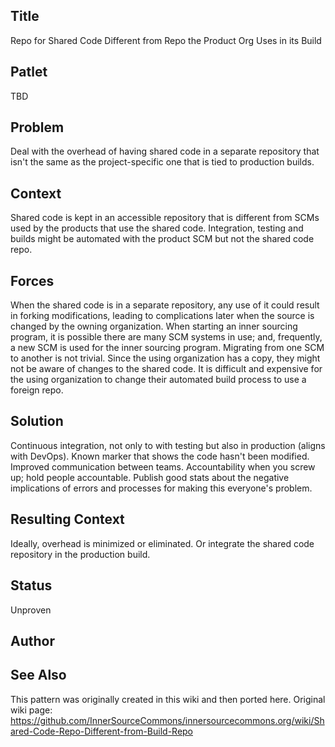 ## Title

Repo for Shared Code Different from Repo the Product Org Uses in its Build

## Patlet

TBD

## Problem

Deal with the overhead of having shared code in a separate repository that isn't the same as the project-specific one that is tied to production builds.   

## Context   

Shared code is kept in an accessible repository that is different from SCMs used by the products that use the shared code. Integration, testing and builds might be automated with the product SCM but not the shared code repo.

## Forces

When the shared code is in a separate repository, any use of it could result in forking modifications, leading to complications later when the source is changed by the owning organization. When starting an inner sourcing program, it is possible there are many SCM systems in use; and, frequently, a new SCM is used for the inner sourcing program. Migrating from one SCM to another is not trivial. Since the using organization has a copy, they might not be aware of changes to the shared code. It is difficult and expensive for the using organization to change their automated build process to use a foreign repo.   

## Solution

Continuous integration, not only to with testing but also in production (aligns with DevOps). Known marker that shows the code hasn't been modified. Improved communication between teams. Accountability when you screw up; hold people accountable. Publish good stats about the negative implications of errors and processes for making this everyone's problem.  

## Resulting Context

Ideally, overhead is minimized or eliminated. Or integrate the shared code repository in the production build.  

## Status

Unproven

## Author  

## See Also

This pattern was originally created in this wiki and then ported here.
Original wiki page:
https://github.com/InnerSourceCommons/innersourcecommons.org/wiki/Shared-Code-Repo-Different-from-Build-Repo
